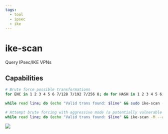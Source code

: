 ```yaml
---
tags:
  - tool
  - ipsec
  - ike
---
```

# ike-scan

Query IPsec/IKE VPNs

## Capabilities

```bash
# Brute force possible transformations
for ENC in 1 2 3 4 5 6 7/128 7/192 7/256 8; do for HASH in 1 2 3 4 5 6; do for AUTH in 1 2 3 4 5 6 7 8 64221 64222 64223 64224 65001 65002 65003 65004 65005 65006 65007 65008 65009 65010; do for GROUP in 1 2 3 4 5 6 7 8 9 10 11 12 13 14 15 16 17 18; do echo "--trans=$ENC,$HASH,$AUTH,$GROUP" >> ike-dict.txt ;done ;done ;done ;done

while read line; do (echo "Valid trans found: $line" && sudo ike-scan -M $line <IP>) | grep -B14 "1 returned handshake" | grep "Valid trans found" ; done < ike-dict.txt

# Attempt brute forcing with aggressive mode (a potentially vulnerable server-side setting)
while read line; do (echo "Valid trans found: $line" && ike-scan -M --aggressive -P handshake.txt $line <IP>) | grep -B7 "SA=" | grep "Valid trans found" ; done < ike-dict.txt


```

![](https://book.hacktricks.xyz/~gitbook/image?url=https:%2F%2F129538173-files.gitbook.io%2F%7E%2Ffiles%2Fv0%2Fb%2Fgitbook-legacy-files%2Fo%2Fassets%252F-L_2uGJGU7AVNRcqRvEi%252F-LrAjA5v34DHRwaP4f6m%252F-LrAn4UibcmZl7iUQRBV%252Fimage.png%3Falt=media%26token=92335027-c55a-43e4-9c01-5059675cea2a&width=768&dpr=4&quality=100&sign=0018536b6c5a7441a24718d27f6e76d34d6f8ceb8d6c8e224d48c01d73ad7bf6)